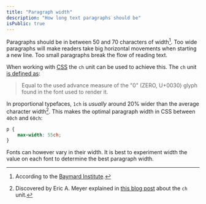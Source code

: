 ```yaml
---
title: "Paragraph width"
description: "How long text paragraphs should be"
isPublic: true
---
```


Paragraphs should be in between 50 and 70 characters of width[^1]. Too wide
paragraphs will make readers take big horizontal movements when starting a new
line. Too small paragraphs break the flow of reading text.

[^1]: According to the [Baymard Institute](https://baymard.com/blog/line-length-readability).

When working with [CSS](css) the `ch` unit can be used to achieve this. The `ch`
unit [is defined as](https://drafts.csswg.org/css-values-3/#ch):

> Equal to the used advance measure of the "0" (ZERO, U+0030) glyph
> found in the font used to render it.

In proportional typefaces, `1ch` is *usually* around 20% wider than the average
character width[^2]. This makes the optimal paragraph width in CSS between
`40ch` and `60ch`:

```css
p {
    max-width: 55ch;
}
```

[^2]: Discovered by Eric A. Meyer explained in [this blog post](https://meyerweb.com/eric/thoughts/2018/06/28/what-is-the-css-ch-unit/) about the `ch` unit.

Fonts can however vary in their width. It is best to experiment width the value
on each font to determine the best paragraph width.
